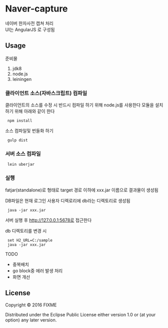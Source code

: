 # Naver-capture

네이버 한자사전 캡쳐 처리  
UI는 AngularJS 로 구성됨

## Usage

준비물

1. jdk8
1. node.js
1. leiningen

### 클라이언트 소스(자바스크립트) 컴파일

클라이언트의 소스를 수정 시 반드시 컴파일 하기 위해 node.js를 사용한다
모듈을 설치하기 위해 아래와 같이 한다

```
 npm install
```

소스 컴파일및 번들화 하기

```
 gulp dist
```

### 서버 소스 컴파일

```
 lein uberjar
```

### 실행

fatjar(standalone)로 형태로 target 경로 이하에 xxx.jar 이름으로
결과물이 생성됨

DB파일은 현재 로그인 사용자 디렉로리에 db라는 디렉토리로 생성됨

```
 java -jar xxx.jar
```

서버 실행 후 http://127.0.0.1:5678로 접근한다

db 디렉토리를 변경 시

```
 set H2_URL=C:/sample
 java -jar xxx.jar
```

 
TODO
* 중복배치 
* go block중 에러 발생 처리
* 화면 개선
 


## License

Copyright © 2016 FIXME

Distributed under the Eclipse Public License either version 1.0 or (at
your option) any later version.
